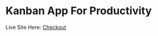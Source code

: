# Kanban App For Productivity

Live Site Here: [Checkout](https://64ec95c68af5f80f42728fa1--benevolent-pastelito-baceae.netlify.app/)
